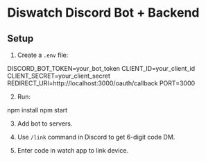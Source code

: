# Diswatch Discord Bot + Backend

## Setup

1. Create a `.env` file:

DISCORD_BOT_TOKEN=your_bot_token
CLIENT_ID=your_client_id
CLIENT_SECRET=your_client_secret
REDIRECT_URI=http://localhost:3000/oauth/callback
PORT=3000

2. Run:

npm install
npm start

3. Add bot to servers.

4. Use `/link` command in Discord to get 6-digit code DM.

5. Enter code in watch app to link device.